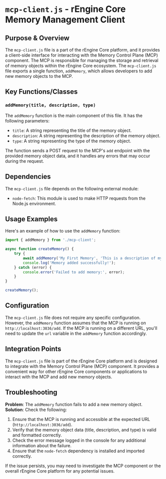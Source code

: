 # `mcp-client.js` - rEngine Core Memory Management Client

## Purpose & Overview

The `mcp-client.js` file is a part of the rEngine Core platform, and it provides a client-side interface for interacting with the Memory Control Plane (MCP) component. The MCP is responsible for managing the storage and retrieval of memory objects within the rEngine Core ecosystem. The `mcp-client.js` file exports a single function, `addMemory`, which allows developers to add new memory objects to the MCP.

## Key Functions/Classes

### `addMemory(title, description, type)`

The `addMemory` function is the main component of this file. It has the following parameters:

- `title`: A string representing the title of the memory object.
- `description`: A string representing the description of the memory object.
- `type`: A string representing the type of the memory object.

The function sends a POST request to the MCP's `add` endpoint with the provided memory object data, and it handles any errors that may occur during the request.

## Dependencies

The `mcp-client.js` file depends on the following external module:

- `node-fetch`: This module is used to make HTTP requests from the Node.js environment.

## Usage Examples

Here's an example of how to use the `addMemory` function:

```javascript
import { addMemory } from './mcp-client';

async function createMemory() {
    try {
        await addMemory('My First Memory', 'This is a description of my first memory.', 'personal');
        console.log('Memory added successfully!');
    } catch (error) {
        console.error('Failed to add memory:', error);
    }
}

createMemory();
```

## Configuration

The `mcp-client.js` file does not require any specific configuration. However, the `addMemory` function assumes that the MCP is running on `http://localhost:3036/add`. If the MCP is running on a different URL, you'll need to update the `url` variable in the `addMemory` function accordingly.

## Integration Points

The `mcp-client.js` file is part of the rEngine Core platform and is designed to integrate with the Memory Control Plane (MCP) component. It provides a convenient way for other rEngine Core components or applications to interact with the MCP and add new memory objects.

## Troubleshooting

**Problem**: The `addMemory` function fails to add a new memory object.
**Solution**: Check the following:

1. Ensure that the MCP is running and accessible at the expected URL (`http://localhost:3036/add`).
2. Verify that the memory object data (title, description, and type) is valid and formatted correctly.
3. Check the error message logged in the console for any additional information about the failure.
4. Ensure that the `node-fetch` dependency is installed and imported correctly.

If the issue persists, you may need to investigate the MCP component or the overall rEngine Core platform for any potential issues.
